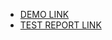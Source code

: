 - [DEMO LINK](https://VictoriaKh-T.github.io/layout_stars/)
- [TEST REPORT LINK](https://VictoriaKh-T.github.io/layout_stars/report/html_report/)
